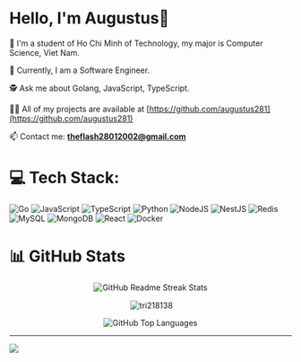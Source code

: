 # **Hello, I'm Augustus**🚀 

🔭 I'm a student of Ho Chi Minh of Technology, my major is Computer Science, Viet Nam.

🌱 Currently, I am a Software Engineer.

🕵️ Ask me about Golang, JavaScript, TypeScript.

👨‍💻 All of my projects are available at [https://github.com/augustus281](https://github.com/augustus281)

📫 Contact me: **theflash28012002@gmail.com**<br>

# 💻 Tech Stack:

![Go](https://img.shields.io/badge/go-%2300ADD8.svg?style=for-the-badge&logo=go&logoColor=white) ![JavaScript](https://img.shields.io/badge/javascript-%23323330.svg?style=for-the-badge&logo=javascript&logoColor=%23F7DF1E) ![TypeScript](https://img.shields.io/badge/typescript-%23007ACC.svg?style=for-the-badge&logo=typescript&logoColor=white) ![Python](https://img.shields.io/badge/python-3670A0?style=for-the-badge&logo=python&logoColor=ffdd54) ![NodeJS](https://img.shields.io/badge/node.js-6DA55F?style=for-the-badge&logo=node.js&logoColor=white) ![NestJS](https://img.shields.io/badge/nestjs-%23E0234E.svg?style=for-the-badge&logo=nestjs&logoColor=white) ![Redis](https://img.shields.io/badge/redis-%23DD0031.svg?style=for-the-badge&logo=redis&logoColor=white) ![MySQL](https://img.shields.io/badge/mysql-%2300000f.svg?style=for-the-badge&logo=mysql&logoColor=white) ![MongoDB](https://img.shields.io/badge/MongoDB-%234ea94b.svg?style=for-the-badge&logo=mongodb&logoColor=white)  ![React](https://img.shields.io/badge/react-%2320232a.svg?style=for-the-badge&logo=react&logoColor=%2361DAFB) ![Docker](https://img.shields.io/badge/docker-%230db7ed.svg?style=for-the-badge&logo=docker&logoColor=white) 

# 📊 GitHub Stats

<div align="center">

<img src="https://github-readme-streak-stats.herokuapp.com/?user=augustus281&theme=dark&hide_border=false" alt="GitHub Readme Streak Stats"/><br/>
<p>&nbsp;<img align="center" src="https://github-readme-stats.vercel.app/api?username=augustus281&show_icons=true&locale=en" alt="tri218138" /></p>
<img src="https://github-readme-stats.vercel.app/api/top-langs/?username=augustus281&theme=dark&hide_border=false&include_all_commits=false&count_private=false&layout=compact" alt="GitHub Top Languages"/>

</div>

---
[![](https://visitcount.itsvg.in/api?id=augustus281&icon=0&color=0)](https://visitcount.itsvg.in)
